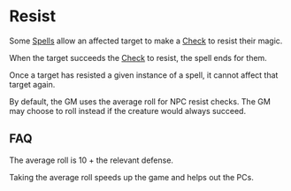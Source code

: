 # Resist

Some [Spells](../Spells.md) allow an affected target to make a [Check](../../Game%20Procedures/Core%20Procedures/Check.md) to resist their magic.

When the target succeeds the [Check](../../Game%20Procedures/Core%20Procedures/Check.md) to resist, the spell ends for them.

Once a target has resisted a given instance of a spell, it cannot affect that target again.

By default, the GM uses the average roll for NPC resist checks. The GM may choose to roll instead if the creature would always succeed.

## FAQ

The average roll is 10 + the relevant defense.

Taking the average roll speeds up the game and helps out the PCs.
